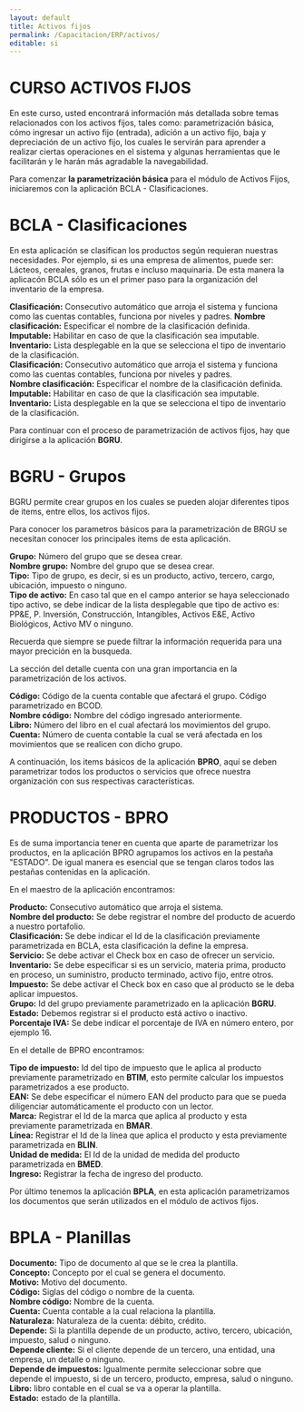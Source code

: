 ```yaml
---
layout: default
title: Activos fijos
permalink: /Capacitacion/ERP/activos/
editable: si
---
```


# CURSO ACTIVOS FIJOS


En este curso, usted encontrará información más detallada sobre temas relacionados con los activos fijos, tales como: parametrización básica, cómo ingresar un activo fijo (entrada), adición a un activo fijo, baja y depreciación de un activo fijo, los cuales le servirán para aprender a realizar ciertas operaciones en el sistema y algunas herramientas que le facilitarán y le harán más agradable la navegabilidad.

Para comenzar **la parametrización básica** para el módulo de Activos Fijos, iniciaremos con la aplicación BCLA - Clasificaciones. 

# BCLA - Clasificaciones 

En esta aplicación se clasifican los productos según requieran nuestras necesidades. Por ejemplo, si es una empresa de alimentos, puede ser: Lácteos, cereales, granos, frutas e incluso maquinaria.
De esta manera la aplicacón BCLA sólo es un el primer paso para la organización del inventario de la empresa. 

**Clasificación:** Consecutivo automático que arroja el sistema y funciona como las cuentas contables, funciona por niveles y padres.
**Nombre clasificación:** Especificar el nombre de la clasificación definida.
<br>
**Imputable:** Habilitar en caso de que la clasificación sea imputable.<br>
**Inventario:** Lista desplegable en la que se selecciona el tipo de inventario de la clasificación.<br>
**Clasificación:** Consecutivo automático que arroja el sistema y funciona como las cuentas contables, funciona por niveles y padres.<br>
**Nombre clasificación:** Especificar el nombre de la clasificación definida.<br>
**Imputable:** Habilitar en caso de que la clasificación sea imputable.<br>
**Inventario:** Lista desplegable en la que se selecciona el tipo de inventario de la clasificación.<br>

Para continuar con el proceso de parametrización de activos fijos, hay que dirigirse a la aplicación **BGRU**.

# BGRU - Grupos
BGRU permite crear grupos en los cuales se pueden alojar diferentes tipos de items, entre ellos, los activos fijos.

Para conocer los parametros básicos para la parametrización de BRGU se necesitan conocer los principales items de esta aplicación.

**Grupo:** Número del grupo que se desea crear.<br>
**Nombre grupo:** Nombre del grupo que se desea crear.<br>
**Tipo:** Tipo de grupo, es decir, si es un producto, activo, tercero, cargo, ubicación, impuesto o ninguno.<br>
**Tipo de activo:** En caso tal que en el campo anterior se haya seleccionado tipo activo, se debe indicar de la lista desplegable que tipo de activo es: PP&E, P. Inversión, Construcción, Intangibles, Activos E&E, Activo Biológicos, Activo MV o ninguno.<br>

Recuerda que siempre se puede filtrar la información requerida para una mayor precición en la busqueda.

La sección del detalle cuenta con una gran importancia en la parametrización de los activos. 

**Código:** Código de la cuenta contable que afectará el grupo. Código parametrizado en BCOD.<br>
**Nombre código:** Nombre del código ingresado anteriormente.<br>
**Libro:** Número del libro en el cual afectará los movimientos del grupo.<br>
**Cuenta:** Número de cuenta contable la cual se verá afectada en los movimientos que se realicen con dicho grupo.<br>

A continuación, los items básicos de la aplicación **BPRO**, aquí se deben parametrizar todos los productos o servicios que ofrece nuestra organización con sus respectivas características.  

# PRODUCTOS - BPRO

Es de suma importancia tener en cuenta que aparte de parametrizar los productos, en la aplicación BPRO agrupamos los activos en la pestaña "ESTADO". De igual manera es esencial que se tengan claros todos las pestañas contenidas en la aplicación.

En el maestro de la aplicación encontramos:

**Producto:** Consecutivo automático que arroja el sistema.  
**Nombre del producto:** Se debe registrar el nombre del producto de acuerdo a nuestro portafolio.  
**Clasificación:** Se debe indicar el Id de la clasificación previamente parametrizada en BCLA, esta clasificación la define la empresa.  
**Servicio:** Se debe activar el Check box en caso de ofrecer un servicio.  
**Inventario:** Se debe especificar si es un servicio, materia prima, producto en proceso, un suministro, producto terminado, activo fijo, entre otros.  
**Impuesto:** Se debe activar el Check box en caso que al producto se le deba aplicar impuestos.  
**Grupo:** Id del grupo previamente parametrizado en la aplicación **BGRU**.  
**Estado:** Debemos registrar si el producto está activo o inactivo.  
**Porcentaje IVA:** Se debe indicar el porcentaje de IVA en número entero, por ejemplo 16.  

En el detalle de BPRO encontramos:

**Tipo de impuesto:** Id del tipo de impuesto que le aplica al producto previamente parametrizado en **BTIM**, esto permite calcular los impuestos parametrizados a ese producto.  
**EAN:** Se debe especificar el número EAN del producto para que se pueda diligenciar automáticamente el producto con un lector.  
**Marca:** Registrar el Id de la marca que aplica al producto y esta previamente parametrizada en **BMAR**.  
**Línea:** Registrar el Id de la línea que aplica el producto y esta previamente parametrizada en **BLIN**.  
**Unidad de medida:** El Id de la unidad de medida del producto parametrizada en **BMED**.  
**Ingreso:** Registrar la fecha de ingreso del producto.

Por último tenemos la aplicación **BPLA**, en esta aplicación parametrizamos los documentos que serán utilizados en el módulo de activos fijos.

# BPLA - Planillas

**Documento:** Tipo de documento al que se le crea la plantilla.  
**Concepto:** Concepto por el cual se genera el documento.  
**Motivo:** Motivo del documento.  
**Código:** Siglas del código o nombre de la cuenta.  
**Nombre código:** Nombre de la cuenta.  
**Cuenta:** Cuenta contable a la cual relaciona la plantilla.  
**Naturaleza:** Naturaleza de la cuenta: débito, crédito.  
**Depende:** Si la plantilla depende de un producto, activo, tercero, ubicación, impuesto, salud o ninguno.  
**Depende cliente:** Si el cliente depende de un tercero, una entidad, una empresa, un detalle o ninguno.  
**Depende de impuestos:** Igualmente permite seleccionar sobre que depende el impuesto, si de un tercero, producto, empresa, salud o ninguno.  
**Libro:** libro contable en el cual se va a operar la plantilla.  
**Estado:** estado de la plantilla.  

